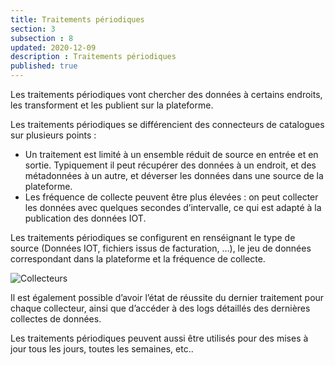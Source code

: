 ```yaml
---
title: Traitements périodiques
section: 3
subsection : 8
updated: 2020-12-09
description : Traitements périodiques
published: true
---
```

Les traitements périodiques vont chercher des données à certains endroits, les transforment et les publient sur la plateforme.

Les traitements périodiques se différencient des connecteurs de catalogues sur plusieurs points :
* Un traitement est limité à un ensemble réduit de source en entrée et en sortie. Typiquement il peut récupérer des données à un endroit, et des métadonnées à un autre, et déverser les données dans une source de la plateforme.
* Les fréquence de collecte peuvent être plus élevées : on peut collecter les données avec quelques secondes d’intervalle, ce qui est adapté à la publication des données IOT.

<p>

Les traitements périodiques se configurent en renséignant le type de source (Données IOT, fichiers issus de facturation, …), le jeu de données correspondant dans la plateforme et la fréquence de collecte.

![Collecteurs](./images/functional-presentation/collecteurs.jpg)


Il est également possible d’avoir l’état de réussite du dernier traitement pour chaque collecteur, ainsi que d’accéder à des logs détaillés des dernières collectes de données.

Les traitements périodiques peuvent aussi être utilisés pour des mises à jour tous les jours, toutes les semaines, etc..
